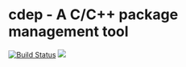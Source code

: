 cdep - A C/C++ package management tool
========

[![Build Status](https://travis-ci.org/emptyland/cdep.png)](https://travis-ci.org/emptyland/cdep])
![](https://cdn.rawgit.com/LunaGao/BlessYourCodeTag/master/tags/god.svg)
